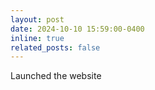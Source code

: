 ```yaml
---
layout: post
date: 2024-10-10 15:59:00-0400
inline: true
related_posts: false
---
```


Launched the website
